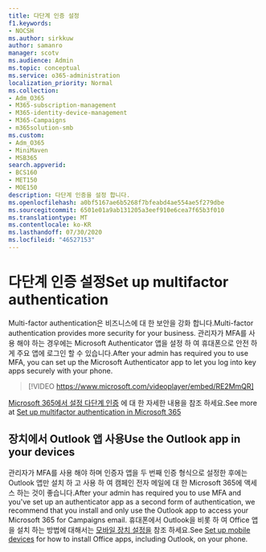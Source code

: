 ```yaml
---
title: 다단계 인증 설정
f1.keywords:
- NOCSH
ms.author: sirkkuw
author: samanro
manager: scotv
ms.audience: Admin
ms.topic: conceptual
ms.service: o365-administration
localization_priority: Normal
ms.collection:
- Adm_O365
- M365-subscription-management
- M365-identity-device-management
- M365-Campaigns
- m365solution-smb
ms.custom:
- Adm_O365
- MiniMaven
- MSB365
search.appverid:
- BCS160
- MET150
- MOE150
description: 다단계 인증을 설정 합니다.
ms.openlocfilehash: a0bf5167ae6b5268f7bfeabd4ae554ae5f279dbe
ms.sourcegitcommit: 6501e01a9ab131205a3eef910e6cea7f65b3f010
ms.translationtype: MT
ms.contentlocale: ko-KR
ms.lasthandoff: 07/30/2020
ms.locfileid: "46527153"
---
```

# <a name="set-up-multifactor-authentication"></a><span data-ttu-id="eb6e5-103">다단계 인증 설정</span><span class="sxs-lookup"><span data-stu-id="eb6e5-103">Set up multifactor authentication</span></span>

<span data-ttu-id="eb6e5-104">Multi-factor authentication은 비즈니스에 대 한 보안을 강화 합니다.</span><span class="sxs-lookup"><span data-stu-id="eb6e5-104">Multi-factor authentication provides more security for your business.</span></span> <span data-ttu-id="eb6e5-105">관리자가 MFA를 사용 해야 하는 경우에는 Microsoft Authenticator 앱을 설정 하 여 휴대폰으로 안전 하 게 주요 앱에 로그인 할 수 있습니다.</span><span class="sxs-lookup"><span data-stu-id="eb6e5-105">After your admin has required you to use MFA, you can set up the Microsoft Authenticator app to let you log into key apps securely with your phone.</span></span> 

> [!VIDEO https://www.microsoft.com/videoplayer/embed/RE2MmQR] 

<span data-ttu-id="eb6e5-106">[Microsoft 365에서 설정 다단계 인증](https://support.office.com/article/a32541df-079c-420d-9395-9d59354f7225) 에 대 한 자세한 내용을 참조 하세요.</span><span class="sxs-lookup"><span data-stu-id="eb6e5-106">See more at [Set up multifactor authentication in Microsoft 365](https://support.office.com/article/a32541df-079c-420d-9395-9d59354f7225)</span></span>

## <a name="use-the-outlook-app-in-your-devices"></a><span data-ttu-id="eb6e5-107">장치에서 Outlook 앱 사용</span><span class="sxs-lookup"><span data-stu-id="eb6e5-107">Use the Outlook app in your devices</span></span>

<span data-ttu-id="eb6e5-108">관리자가 MFA를 사용 해야 하며 인증자 앱을 두 번째 인증 형식으로 설정한 후에는 Outlook 앱만 설치 하 고 사용 하 여 캠페인 전자 메일에 대 한 Microsoft 365에 액세스 하는 것이 좋습니다.</span><span class="sxs-lookup"><span data-stu-id="eb6e5-108">After your admin has required you to use MFA and you've set up an authenticator app as a second form of authentication, we recommend that you install and only use the Outlook app to access your Microsoft 365 for Campaigns email.</span></span> <span data-ttu-id="eb6e5-109">휴대폰에서 Outlook을 비롯 하 여 Office 앱을 설치 하는 방법에 대해서는 [모바일 장치 설정을](../business/set-up-mobile-devices.md) 참조 하세요.</span><span class="sxs-lookup"><span data-stu-id="eb6e5-109">See [Set up mobile devices](../business/set-up-mobile-devices.md) for how to install Office apps, including Outlook, on your phone.</span></span>
